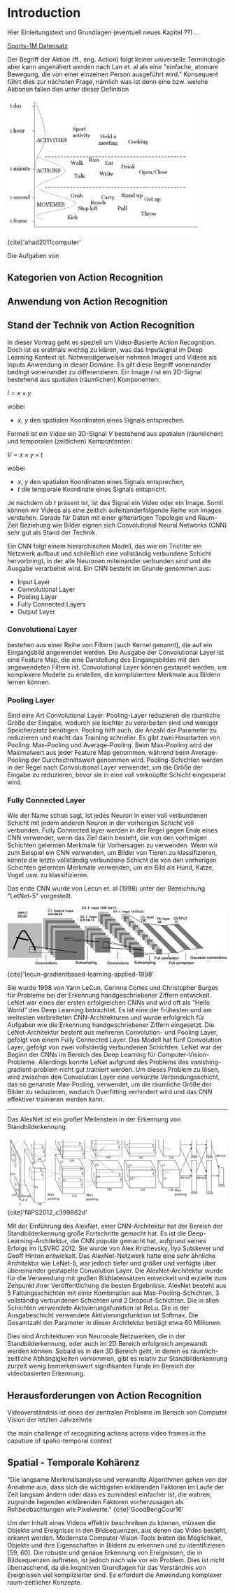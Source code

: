 # Introduction

Hier Einleitungstext und Grundlagen (eventuell neues Kapitel ??) ...

[Sports-1M Datensatz](https://paperswithcode.com/dataset/sports-1m)

Der Begriff der Aktion (ff., eng. Action) folgt keiner universelle Terminologie aber kann angenähert werden nach Lan et. al als eine "einfache, atomare Bewegung, die von einer einzelnen Person ausgeführt wird." Konsequent führt dies zur nächsten Frage, nämlich was ist denn eine bzw. welche Aktionen fallen den unter dieser Definition



![move_and_action](img/Concept_of_moveme_and_action_hierarchy.png){cite}'ahad2011computer'


Die Aufgaben von 

## Kategorien von Action Recognition
## Anwendung von Action Recognition

## Stand der Technik von Action Recognition 

In dieser Vortrag geht es speziell um Video-Basierte Action Recognition. Doch ist es erstmals wichtig zu klären, was das Inputsignal im Deep Learning Kontext ist. 
Notwendigerweiser nehmen Images und Videos als Inputs Anwendung in dieser Domäne. Es gilt diese Begriff voneinander bedingt voneinander zu differenzieren.
Ein Image $I$ ist ein 2D-Signal bestehend aus spatialen (räumlichen) Komponenten:

$I = x \times y$ 

wobei 

- $x$, $y$ den spatialen Koordinaten eines Signals entsprechen.

Formell ist ein Video ein 3D-Signal $V$ bestehend aus spatialen (räumlichen) und temporalen (zeitlichen) Kompontenten:

$V =  x \times y \times t$

wobei

- $x$, $y$ den spatialen Koordinaten eines Signals entsprechen,
- $t$ die temporale Koordinate eines Signals entspricht.

Je nachdem ob $t$ präsent ist, ist das Signal ein Video oder ein Image. Somit können wir Videos als eine zeitlich aufeinanderfolgende Reihe von Images verstehen. Gerade für Daten mit einer gitterartigen Topologie und Raum-Zeit Beziehung wie Bilder eignen sich Convolutional Neural Networks (CNN) sehr gut als Stand der Technik. 

Ein CNN folgt einem hierarchischen Modell, das wie ein Trichter ein Netzwerk aufbaut und schließlich eine vollständig verbundene Schicht hervorbringt, in der alle Neuronen miteinander verbunden sind und die Ausgabe verarbeitet wird. 
Ein CNN besteht im Grunde genommen aus: 

- Input Layer
- Convolutional Layer
- Pooling Layer
- Fully Connected Layers 
- Output Layer

### Convolutional Layer 
bestehen aus einer Reihe von Filtern (auch Kernel genannt), die auf ein Eingangsbild angewendet werden. Die Ausgabe der Convolutional Layer ist eine Feature Map, die eine Darstellung des Eingangsbildes mit den angewendeten Filtern ist. Convolutional Layer können gestapelt werden, um komplexere Modelle zu erstellen, die kompliziertere Merkmale aus Bildern lernen können. 
### Pooling Layer
Sind eine Art Convolutional Layer. Pooling-Layer reduzieren die räumliche Größe der Eingabe, wodurch sie leichter zu verarbeiten sind und weniger Speicherplatz benötigen. Pooling hilft auch, die Anzahl der Parameter zu reduzieren und macht das Training schneller. Es gibt zwei Hauptarten von Pooling: Max-Pooling und Average-Pooling. Beim Max-Pooling wird der Maximalwert aus jeder Feature Map genommen, während beim Average-Pooling der Durchschnittswert genommen wird. Pooling-Schichten werden in der Regel nach Convolutional Layer verwendet, um die Größe der Eingabe zu reduzieren, bevor sie in eine voll verknüpfte Schicht eingespeist wird. 
### Fully Connected Layer 
Wie der Name schon sagt, ist jedes Neuron in einer voll verbundenen Schicht mit jedem anderen Neuron in der vorherigen Schicht voll verbunden. Fully Connected layer werden in der Regel gegen Ende eines CNN verwendet, wenn das Ziel darin besteht, die von den vorherigen Schichten gelernten Merkmale für Vorhersagen zu verwenden. Wenn wir zum Beispiel ein CNN verwenden, um Bilder von Tieren zu klassifizieren, könnte die letzte vollständig verbundene Schicht die von den vorherigen Schichten gelernten Merkmale verwenden, um ein Bild als Hund, Katze, Vogel usw. zu klassifizieren. 

Das erste CNN wurde von Lecun et. al (1998) unter der Bezeichnung "LetNet-5" vorgestellt.


![LeNet-5](img/LeNet-5.png){cite}'lecun-gradientbased-learning-applied-1998'


Sie wurde 1998 von Yann LeCun, Corinna Cortes und Christopher Burges für Probleme bei der Erkennung handgeschriebener Ziffern entwickelt. LeNet war eines der ersten erfolgreichen CNNs und wird oft als "Hello World" des Deep Learning betrachtet. Es ist eine der frühesten und am weitesten verbreiteten CNN-Architekturen und wurde erfolgreich für Aufgaben wie die Erkennung handgeschriebener Ziffern eingesetzt. Die LeNet-Architektur besteht aus mehreren Convolution- und Pooling Layer, gefolgt von einem Fully Connected Layer. Das Modell hat fünf Convolution Layer, gefolgt von zwei vollständig verbundenen Schichten. LeNet war der Beginn der CNNs im Bereich des Deep Learning für Computer-Vision-Probleme. Allerdings konnte LeNet aufgrund des Problems des vanishing-gradient-problem nicht gut trainiert werden. Um dieses Problem zu lösen, wird zwischen den Convolution Layer eine verkürzte Verbindungsschicht, das so genannte Max-Pooling, verwendet, um die räumliche Größe der Bilder zu reduzieren, wodurch Overfitting verhindert wird und das CNN effektiver trainieren werden kann.
________

Das AlexNet ist ein großer Meilenstein in der Erkennung von Standbilderkennung. 


![AlexNet](img/AlexNetArchitecture.png){cite}'NIPS2012_c399862d'


Mit der Einführung des AlexNet, einer CNN-Architektur hat der Bereich der Standbilderkennung große Fortschritte gemacht hat.
Es ist die Deep-Learning-Architektur, die CNN populär gemacht hat, aufgrund seines Erfolgs im ILSVRC 2012. Sie wurde von Alex Krizhevsky, Ilya Sutskever und Geoff Hinton entwickelt. Das AlexNet-Netzwerk hatte eine sehr ähnliche Architektur wie LeNet-5, war jedoch tiefer und größer und verfügte über übereinander gestapelte Convolution Layer. Die AlexNet-Architektur wurde für die Verwendung mit großen Bilddatensätzen entwickelt und erzielte zum Zeitpunkt ihrer Veröffentlichung die besten Ergebnisse. AlexNet besteht aus 5 Faltungsschichten mit einer Kombination aus Max-Pooling-Schichten, 3 vollständig verbundenen Schichten und 2 Dropout-Schichten. Die in allen Schichten verwendete Aktivierungsfunktion ist ReLu. Die in der Ausgabeschicht verwendete Aktivierungsfunktion ist Softmax. Die Gesamtzahl der Parameter in dieser Architektur beträgt etwa 60 Millionen.

Dies sind Architekturen von Neuronale Netzwerken, die in der Standbilderkennung, oder auch im 2D Bereich erfolgreich angewandt werden können. Sobald es in den 3D Bereich geht, in denen es räumlich-zeitliche Abhängigkeiten vorkommen, gibt es relativ zur Standbilderkennung zurzeit wenig bemerkenswert signifikanten Funde im Bereich der videobasierten Erkennung.

## Herausforderungen von Action Recognition

Videoverständnis ist eines der zentralen Probleme im Bereich von Computer Vision der letzten Jahrzehnte 

the main challenge of recognizing actions across video frames is the caputure of spatio-temporal context 

## Spatial - Temporale Kohärenz
"Die langsame Merkmalsanalyse und verwandte Algorithmen gehen von der Annahme aus, dass sich die wichtigsten erklärenden Faktoren im Laufe der Zeit langsam ändern oder dass es zumindest einfacher ist, die wahren, zugrunde liegenden erklärenden Faktoren vorherzusagen als Rohbeobachtungen wie Pixelwerte." {cite}'GoodBengCour16'


 Um den Inhalt eines Videos effektiv beschreiben zu können, müssen die Objekte und Ereignisse in den Bildsequenzen, aus denen das Video besteht, erkannt werden. Modernste Computer-Vision-Tools bieten die Möglichkeit, Objekte und ihre Eigenschaften in Bildern zu erkennen und zu identifizieren [59, 60]. Die robuste und genaue Erkennung von Ereignissen, die in Bildsequenzen auftreten, ist jedoch nach wie vor ein Problem. Dies ist nicht überraschend, da die kognitiven Grundlagen für das Verständnis von Ereignissen viel komplizierter sind. Es erfordert die Anwendung komplexer raum-zeitlicher Konzepte.

